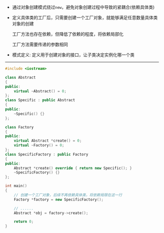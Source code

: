 * 通过对象创建模式绕过`new`，避免对象创建过程中导致的紧耦合(依赖具体类)

* 定义具体类的工厂后，只需要创建一个工厂对象，就能够满足任意数量具体类对象的创建

  工厂方法也存在依赖，但降低了依赖的程度，将依赖局部化

  工厂方法需要传递的参数相同

* 模式定义: 定义用于创建对象的接口，让子类决定实例化哪一个类

---

```cpp
#include <iostream>

class Abstract
{
public:
	virtual ~Abstract() = 0;
};
class Specific : public Abstract
{
public:
	~Specific() {}
};

class Factory
{
public:
	virtual Abstract *create() = 0;
	virtual ~Factory() = 0;
};
class SpecificFactory : public Factory
{
public:
	Abstract *create() override { return new Specific(); }
	~SpecificFactory() {}
};

int main()
{
	// 创建一个工厂对象，后续不再依赖具体类，将依赖局限在这一行
	Factory *factory = new SpecificFactory();

	// ......
    Abstract *obj = factory->create();

	return 0;
}
```

